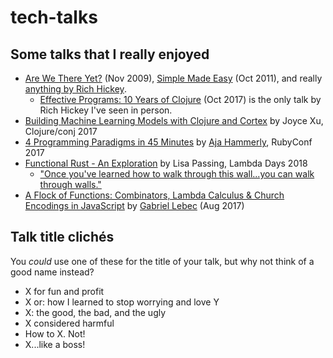 # tech-talks

## Some talks that I really enjoyed
* [Are We There Yet?](https://www.infoq.com/presentations/Are-We-There-Yet-Rich-Hickey) (Nov 2009), [Simple Made Easy](https://www.infoq.com/presentations/Simple-Made-Easy) (Oct 2011), and really [anything by Rich Hickey](https://github.com/tallesl/Rich-Hickey-fanclub).
    * [Effective Programs: 10 Years of Clojure](https://www.youtube.com/watch?v=2V1FtfBDsLU) (Oct 2017) is the only talk by Rich Hickey I've seen in person.
* [Building Machine Learning Models with Clojure and Cortex](https://www.youtube.com/watch?v=0m6wz2vClQI) by Joyce Xu, Clojure/conj 2017
* [4 Programming Paradigms in 45 Minutes](https://www.youtube.com/watch?v=3TBq__oKUzk) by [Aja Hammerly](http://www.thagomizer.com/), RubyConf 2017
* [Functional Rust - An Exploration](https://www.youtube.com/watch?v=Ve8HUfU3ELQ) by Lisa Passing, Lambda Days 2018
    * ["Once you've learned how to walk through this wall...you can walk through walls."](https://www.youtube.com/watch?v=Ve8HUfU3ELQ&t=5m55s)
* [A Flock of Functions: Combinators, Lambda Calculus & Church Encodings in JavaScript](https://www.youtube.com/watch?v=3VQ382QG-y4) by [Gabriel Lebec](https://twitter.com/g_lebec) (Aug 2017)

## Talk title clichés
You *could* use one of these for the title of your talk, but why not
think of a good name instead?
* X for fun and profit
* X or: how I learned to stop worrying and love Y
* X: the good, the bad, and the ugly
* X considered harmful
* How to X. Not!
* X...like a boss!


